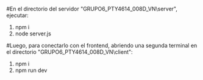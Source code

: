 #En el directorio del servidor "GRUPO6_PTY4614_008D_VN\server", ejecutar:
1. npm i
2. node server.js

#Luego, para conectarlo con el frontend, abriendo una segunda terminal en el directorio "GRUPO6_PTY4614_008D_VN\client":
1. npm i
2. npm run dev
